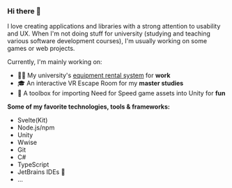### Hi there 👋
I love creating applications and libraries with a strong attention to usability and UX. 
When I'm not doing stuff for university (studying and teaching various software development courses), I'm usually working on some games or web projects.

Currently, I'm mainly working on:
* 🧑‍💻 My university's [equipment rental system](https://verleih.fhstp.ac.at) for **work**
* 🎓 An interactive VR Escape Room for my **master studies**
* 🚗 A toolbox for importing Need for Speed game assets into Unity for **fun**

**Some of my favorite technologies, tools & frameworks:**
* Svelte(Kit)
* Node.js/npm
* Unity
* Wwise
* Git
* C#
* TypeScript
* JetBrains IDEs 🙂
* ...
